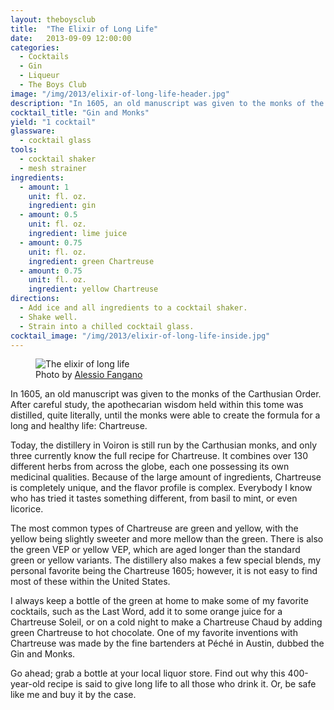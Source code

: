 ```yaml
---
layout: theboysclub
title:  "The Elixir of Long Life"
date:   2013-09-09 12:00:00
categories:
  - Cocktails
  - Gin
  - Liqueur
  - The Boys Club
image: "/img/2013/elixir-of-long-life-header.jpg"
description: "In 1605, an old manuscript was given to the monks of the Carthusian Order. After careful study, the apothecarian wisdom held within this tome was distilled, quite literally, until the monks were able to create..."
cocktail_title: "Gin and Monks"
yield: "1 cocktail"
glassware:
  - cocktail glass
tools:
  - cocktail shaker
  - mesh strainer
ingredients:
  - amount: 1
    unit: fl. oz.
    ingredient: gin
  - amount: 0.5
    unit: fl. oz.
    ingredient: lime juice
  - amount: 0.75
    unit: fl. oz.
    ingredient: green Chartreuse
  - amount: 0.75
    unit: fl. oz.
    ingredient: yellow Chartreuse
directions:
  - Add ice and all ingredients to a cocktail shaker.
  - Shake well.
  - Strain into a chilled cocktail glass.
cocktail_image: "/img/2013/elixir-of-long-life-inside.jpg"
---
```


<figure>
  <img src="/img/2013/elixir-of-long-life-header.jpg" alt="The elixir of long life">
  <figcaption>Photo by <a target="\_blank" href="https://500px.com/alessiofangano">Alessio Fangano</a></figcaption>
</figure>

In 1605, an old manuscript was given to the monks of the Carthusian Order. After careful study, the apothecarian wisdom held within this tome was distilled, quite literally, until the monks were able to create the formula for a long and healthy life: Chartreuse.

Today, the distillery in Voiron is still run by the Carthusian monks, and only three currently know the full recipe for Chartreuse. It combines over 130 different herbs from across the globe, each one possessing its own medicinal qualities. Because of the large amount of ingredients, Chartreuse is completely unique, and the flavor profile is complex. Everybody I know who has tried it tastes something different, from basil to mint, or even licorice.

The most common types of Chartreuse are green and yellow, with the yellow being slightly sweeter and more mellow than the green. There is also the green VEP or yellow VEP, which are aged longer than the standard green or yellow variants. The distillery also makes a few special blends, my personal favorite being the Chartreuse 1605; however, it is not easy to find most of these within the United States.

I always keep a bottle of the green at home to make some of my favorite cocktails, such as the Last Word, add it to some orange juice for a Chartreuse Soleil, or on a cold night to make a Chartreuse Chaud by adding green Chartreuse to hot chocolate. One of my favorite inventions with Chartreuse was made by the fine bartenders at Péché in Austin, dubbed the Gin and Monks.

Go ahead; grab a bottle at your local liquor store. Find out why this 400-year-old recipe is said to give long life to all those who drink it. Or, be safe like me and buy it by the case.
